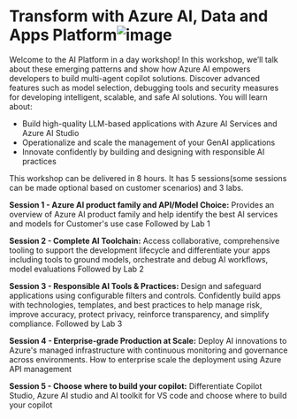 # Transform with Azure AI, Data and Apps Platform![image](https://github.com/user-attachments/assets/8b12f011-b6f3-49d4-932b-cc9797a40c06)

Welcome to the AI Platform in a day workshop! In this workshop, we’ll talk about these emerging patterns and show how Azure AI empowers developers to build multi-agent copilot solutions. Discover advanced features such as model selection, debugging tools and security measures for developing intelligent, scalable, and safe AI solutions.
You will learn about:
- Build high-quality LLM-based applications with Azure AI Services and Azure AI Studio
- Operationalize and scale the management of your GenAI applications
- Innovate confidently by building and designing with responsible AI practices

This workshop can be delivered in 8 hours. It has 5 sessions(some sessions can be made optional based on customer scenarios)  and 3 labs.

**Session 1 - Azure AI product family and API/Model Choice:**
Provides an overview of Azure AI product family and help identify the best AI services and models for Customer's use case
Followed by Lab 1

**Session 2 - Complete AI Toolchain:**
Access collaborative, comprehensive tooling to support the development lifecycle and differentiate your apps including tools to ground models, orchestrate and debug AI workflows, model evaluations
Followed by Lab 2

**Session 3 - Responsible AI Tools & Practices:**
Design and safeguard applications using configurable filters and controls. Confidently build apps with technologies, templates, and best practices to help manage risk, improve accuracy, protect privacy, reinforce transparency, and simplify compliance.
Followed by Lab 3

**Session 4 - Enterprise-grade Production at Scale:**
Deploy AI innovations to Azure's managed infrastructure with continuous monitoring and governance across environments. How to enterprise scale the deployment using Azure API management

**Session 5 - Choose where to build your copilot:**
Differentiate Copilot Studio, Azure AI studio and AI toolkit for VS code and choose where to build your copilot










